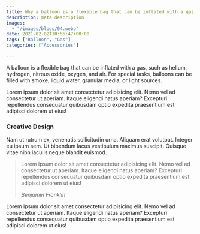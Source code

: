 ```yaml
---
title: Why a balloon is a flexible bag that can be inflated with a gas
description: meta description
images:
  - "/images/blogs/04.webp"
date: 2021-02-02T10:56:47+00:00
tags: ["Balloon", "Gas"]
categories: ["Accessories"]

---
```

A balloon is a flexible bag that can be inflated with a gas, such as helium, hydrogen, nitrous oxide, oxygen, and air. For special tasks, balloons can be filled with smoke, liquid water, granular media, or light sources.

Lorem ipsum dolor sit amet consectetur adipisicing elit. Nemo vel ad consectetur ut aperiam. Itaque eligendi natus aperiam? Excepturi repellendus consequatur quibusdam optio expedita praesentium est adipisci dolorem ut eius!

### Creative Design
Nam ut rutrum ex, venenatis sollicitudin urna. Aliquam erat volutpat. Integer eu ipsum sem. Ut bibendum lacus vestibulum maximus suscipit. Quisque vitae nibh iaculis neque blandit euismod.

>Lorem ipsum dolor sit amet consectetur adipisicing elit. Nemo vel ad consectetur ut aperiam. Itaque eligendi natus aperiam? Excepturi repellendus consequatur quibusdam optio expedita praesentium est adipisci dolorem ut eius!
>
> <cite>Benjamin Franklin</cite>

Lorem ipsum dolor sit amet consectetur adipisicing elit. Nemo vel ad consectetur ut aperiam. Itaque eligendi natus aperiam? Excepturi repellendus consequatur quibusdam optio expedita praesentium est adipisci dolorem ut eius!